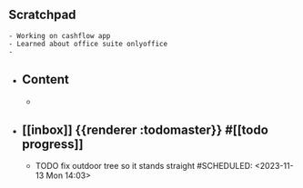 ## Scratchpad
	- Working on cashflow app
	- Learned about office suite onlyoffice
	-
- ## Content
	-
- ## [[inbox]] {{renderer :todomaster}} #[[todo progress]]
	- TODO fix outdoor tree so it stands straight
	  #SCHEDULED: <2023-11-13 Mon 14:03>